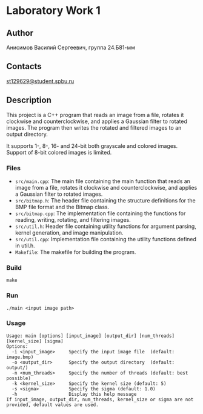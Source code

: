# Laboratory Work 1

## Author

Анисимов Василий Сергеевич, группа 24.Б81-мм

## Contacts

st129629@student.spbu.ru

## Description

This project is a C++ program that reads an image from a file, rotates it clockwise and counterclockwise, and applies a Gaussian filter to rotated images. The program then writes the rotated and filtered images to an output directory.

It supports 1-, 8-, 16- and 24-bit both grayscale and colored images. Support of 8-bit colored images is limited.

### Files

- `src/main.cpp`: The main file containing the main function that reads an image from a file, rotates it clockwise and counterclockwise, and applies a Gaussian filter to rotated images.
- `src/bitmap.h`: The header file containing the structure definitions for the BMP file format and the Bitmap class.
- `src/bitmap.cpp`: The implementation file containing the functions for reading, writing, rotating, and filtering images.
- `src/util.h`: Header file containing utility functions for argument parsing, kernel generation, and image manipulation.
- `src/util.cpp`: Implementation file containing the utility functions defined in util.h.
- `Makefile`: The makefile for building the program.

### Build

```
make
```

### Run

```
./main <input image path>
```

### Usage

```
Usage: main [options] [input_image] [output_dir] [num_threads] [kernel_size] [sigma]
Options:
  -i <input_image>     Specify the input image file  (default: image.bmp)
  -o <output_dir>      Specify the output directory  (default: output/)
  -n <num_threads>     Specify the number of threads (default: best possible)
  -k <kernel_size>     Specify the kernel size (default: 5)
  -s <sigma>           Specify the sigma (default: 1.0)
  -h                   Display this help message
If input_image, output_dir, num_threads, kernel_size or sigma are not provided, default values are used.
```